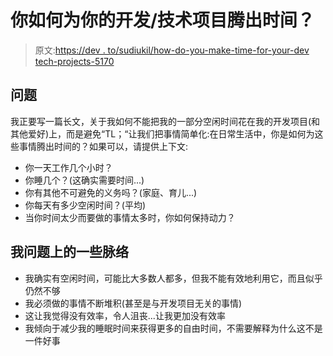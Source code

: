 # 你如何为你的开发/技术项目腾出时间？

> 原文:[https://dev . to/sudiukil/how-do-you-make-time-for-your-dev tech-projects-5170](https://dev.to/sudiukil/how-do-you-make-time-for-your-devtech-projects-5170)

## 问题

我正要写一篇长文，关于我如何不能把我的一部分空闲时间花在我的开发项目(和其他爱好)上，而是避免“TL；“让我们把事情简单化:在日常生活中，你是如何为这些事情腾出时间的？如果可以，请提供上下文:

*   你一天工作几个小时？
*   你睡几个？(这确实需要时间...)
*   你有其他不可避免的义务吗？(家庭、育儿...)
*   你每天有多少空闲时间？(平均)
*   当你时间太少而要做的事情太多时，你如何保持动力？

## 我问题上的一些脉络

*   我确实有空闲时间，可能比大多数人都多，但我不能有效地利用它，而且似乎仍然不够
*   我必须做的事情不断堆积(甚至是与开发项目无关的事情)
*   这让我觉得没有效率，令人沮丧...让我更加没有效率
*   我倾向于减少我的睡眠时间来获得更多的自由时间，不需要解释为什么这不是一件好事